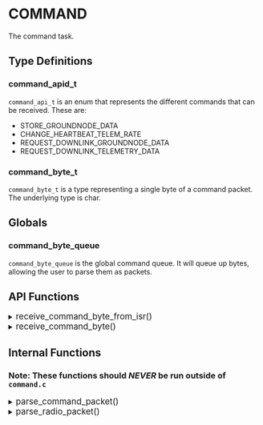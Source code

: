 # COMMAND
The command task.


## Type Definitions

### command_apid_t
`command_api_t` is an enum that represents the different commands that can be received. These are:  
* STORE_GROUNDNODE_DATA
* CHANGE_HEARTBEAT_TELEM_RATE
* REQUEST_DOWNLINK_GROUNDNODE_DATA
* REQUEST_DOWNLINK_TELEMETRY_DATA

### command_byte_t
`command_byte_t` is a type representing a single byte of a command packet. The underlying type is char.

## Globals

### command_byte_queue
`command_byte_queue` is the global command queue. It will queue up bytes, allowing the user to parse them as packets.


## API Functions

<details><summary><big>receive_command_byte_from_isr()</big></summary>

#### Description
> Receives a single byte from interrupt. Only use this function from interrupts.

#### Parameters
> | Name | Type | Description |
> | ---- | ---- | ----------- |
> | ch | char | command byte from isr |

#### Returns
> None

</details>

<details><summary><big>receive_command_byte()</big></summary>

#### Description
> Receives a single byte from RTOS task. Only use this function from RTOS tasks.

#### Parameters
> | Name | Type | Description |
> | ---- | ---- | ----------- |
> | ch | char | command byte |

#### Returns
> None

</details>

## Internal Functions
### Note: These functions should ***NEVER*** be run outside of `command.c`

<details><summary><big>parse_command_packet()</big></summary>

#### Description
> Parses a command packet.

#### Parameters
> | Name | Type | Description |
> | ---- | ---- | ----------- |
> | header | ccsds_header_t | packet header |
> | payload_buf | uint8_t* | payload buffer |
> | payload_size | uint32_t | size of payload |

#### Returns
> None

</details>

<details><summary><big>parse_radio_packet()</big></summary>

#### Description
> Parse radio packet.

#### Parameters
> | Name | Type | Description |
> | ---- | ---- | ----------- |
> | packet | uint8_t* | packet |
> | packet_size | size_t | size of packet |

#### Returns
> None

</details>